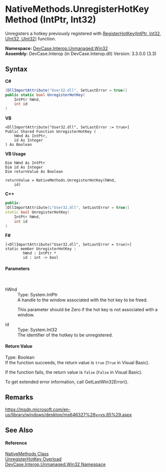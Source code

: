 # NativeMethods.UnregisterHotKey Method (IntPtr, Int32)
 

Unregisters a hotkey previously registered with <a href="M_DevCase_Interop_Unmanaged_Win32_NativeMethods_RegisterHotKey">RegisterHotKey(IntPtr, Int32, UInt32, UInt32)</a> function.

**Namespace:**&nbsp;<a href="N_DevCase_Interop_Unmanaged_Win32">DevCase.Interop.Unmanaged.Win32</a><br />**Assembly:**&nbsp;DevCase.Interop (in DevCase.Interop.dll) Version: 3.3.0.0 (3.3)

## Syntax

**C#**<br />
``` C#
[DllImportAttribute("User32.dll", SetLastError = true)]
public static bool UnregisterHotKey(
	IntPtr hWnd,
	int id
)
```

**VB**<br />
``` VB
<DllImportAttribute("User32.dll", SetLastError := true>]
Public Shared Function UnregisterHotKey ( 
	hWnd As IntPtr,
	id As Integer
) As Boolean
```

**VB Usage**<br />
``` VB Usage
Dim hWnd As IntPtr
Dim id As Integer
Dim returnValue As Boolean

returnValue = NativeMethods.UnregisterHotKey(hWnd, 
	id)
```

**C++**<br />
``` C++
public:
[DllImportAttribute(L"User32.dll", SetLastError = true)]
static bool UnregisterHotKey(
	IntPtr hWnd, 
	int id
)
```

**F#**<br />
``` F#
[<DllImportAttribute("User32.dll", SetLastError = true)>]
static member UnregisterHotKey : 
        hWnd : IntPtr * 
        id : int -> bool 

```


#### Parameters
&nbsp;<dl><dt>hWnd</dt><dd>Type: System.IntPtr<br />A handle to the window associated with the hot key to be freed. 

 This parameter should be Zero if the hot key is not associated with a window.</dd><dt>id</dt><dd>Type: System.Int32<br />The identifier of the hotkey to be unregistered.</dd></dl>

#### Return Value
Type: Boolean<br />If the function succeeds, the return value is `true` (`True` in Visual Basic). 

 If the function fails, the return value is `false` (`False` in Visual Basic). 

 To get extended error information, call GetLastWin32Error().

## Remarks
<a href="https://msdn.microsoft.com/en-us/library/windows/desktop/ms646327%28v=vs.85%29.aspx" target="_blank">https://msdn.microsoft.com/en-us/library/windows/desktop/ms646327%28v=vs.85%29.aspx</a>

## See Also


#### Reference
<a href="T_DevCase_Interop_Unmanaged_Win32_NativeMethods">NativeMethods Class</a><br /><a href="Overload_DevCase_Interop_Unmanaged_Win32_NativeMethods_UnregisterHotKey">UnregisterHotKey Overload</a><br /><a href="N_DevCase_Interop_Unmanaged_Win32">DevCase.Interop.Unmanaged.Win32 Namespace</a><br />